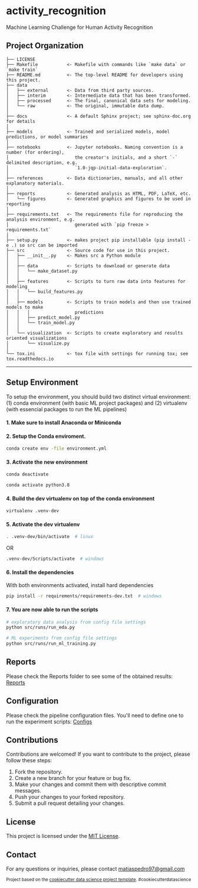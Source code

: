 activity_recognition
==============================

Machine Learning Challenge for Human Activity Recognition

Project Organization
------------

    ├── LICENSE
    ├── Makefile           <- Makefile with commands like `make data` or `make train`
    ├── README.md          <- The top-level README for developers using this project.
    ├── data
    │   ├── external       <- Data from third party sources.
    │   ├── interim        <- Intermediate data that has been transformed.
    │   ├── processed      <- The final, canonical data sets for modeling.
    │   └── raw            <- The original, immutable data dump.
    │
    ├── docs               <- A default Sphinx project; see sphinx-doc.org for details
    │
    ├── models             <- Trained and serialized models, model predictions, or model summaries
    │
    ├── notebooks          <- Jupyter notebooks. Naming convention is a number (for ordering),
    │                         the creator's initials, and a short `-` delimited description, e.g.
    │                         `1.0-jqp-initial-data-exploration`.
    │
    ├── references         <- Data dictionaries, manuals, and all other explanatory materials.
    │
    ├── reports            <- Generated analysis as HTML, PDF, LaTeX, etc.
    │   └── figures        <- Generated graphics and figures to be used in reporting
    │
    ├── requirements.txt   <- The requirements file for reproducing the analysis environment, e.g.
    │                         generated with `pip freeze > requirements.txt`
    │
    ├── setup.py           <- makes project pip installable (pip install -e .) so src can be imported
    ├── src                <- Source code for use in this project.
    │   ├── __init__.py    <- Makes src a Python module
    │   │
    │   ├── data           <- Scripts to download or generate data
    │   │   └── make_dataset.py
    │   │
    │   ├── features       <- Scripts to turn raw data into features for modeling
    │   │   └── build_features.py
    │   │
    │   ├── models         <- Scripts to train models and then use trained models to make
    │   │   │                 predictions
    │   │   ├── predict_model.py
    │   │   └── train_model.py
    │   │
    │   └── visualization  <- Scripts to create exploratory and results oriented visualizations
    │       └── visualize.py
    │
    └── tox.ini            <- tox file with settings for running tox; see tox.readthedocs.io


--------


## Setup Environment
To setup the environment, you should build two distinct virtual environment: (1) conda environment (with basic ML project packages) and (2) virtualenv (with essencial packages to run the ML pipelines)

#### 1. Make sure to install Anaconda or Miniconda

#### 2. Setup the Conda enviroment.
```bash
conda create env -file environment.yml
```

#### 3. Activate the new environment
```bash
conda deactivate

conda activate python3.8
```

#### 4. Build the dev virtualenv on top of the conda environment
```bash
virtualenv .venv-dev
```

#### 5. Activate the dev virtualenv

```bash
. .venv-dev/bin/activate  # linux
```
OR 
```bash
.venv-dev/Scripts/activate  # windows
```

#### 6. Install the dependencies
With both environments activated, install hard dependencies
```bash
pip install -r requirements/requirements-dev.txt  # windows
```

#### 7. You are now able to run the scripts

```bash
# exploratory data analysis from config file settings
python src/runs/run_eda.py

# ML experiments from config file settings
python src/runs/run_ml_training.py
```

## Reports
Please check the Reports folder to see some of the obtained results: [Reports](reports/)

## Configuration
Please check the pipeline configuration files. You'll need to define one to run the experiment scripts: [Configs](configs/)

## Contributions
Contributions are welcomed! If you want to contribute to the project, please follow these steps:

1. Fork the repository.
2. Create a new branch for your feature or bug fix.
3. Make your changes and commit them with descriptive commit messages.
4. Push your changes to your forked repository.
5. Submit a pull request detailing your changes.

## License

This project is licensed under the [MIT License](LICENSE).  

## Contact
For any questions or inquiries, please contact matiaspedro97@gmail.com

<p><small>Project based on the <a target="_blank" href="https://drivendata.github.io/cookiecutter-data-science/">cookiecutter data science project template</a>. #cookiecutterdatascience</small></p>


